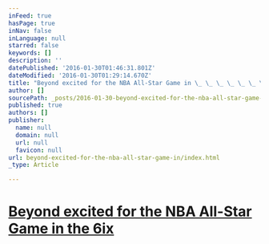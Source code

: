 ```yaml
---
inFeed: true
hasPage: true
inNav: false
inLanguage: null
starred: false
keywords: []
description: ''
datePublished: '2016-01-30T01:46:31.801Z'
dateModified: '2016-01-30T01:29:14.670Z'
title: "Beyond excited for the NBA All-Star Game in \_ \_ \_ \_ \_ \_ \_ \_ \_the\_6ix"
author: []
sourcePath: _posts/2016-01-30-beyond-excited-for-the-nba-all-star-game-in.md
published: true
authors: []
publisher:
  name: null
  domain: null
  url: null
  favicon: null
url: beyond-excited-for-the-nba-all-star-game-in/index.html
_type: Article

---
```

# [Beyond excited for the NBA All-Star Game in                  the 6ix][0]

[0]: https://www.youtube.com/watch?v=_GSapYpgw2E